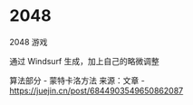 # 2048

2048 游戏

通过 Windsurf 生成，加上自己的略微调整

算法部分 - 蒙特卡洛方法  来源：文章 - https://juejin.cn/post/6844903549650862087 


